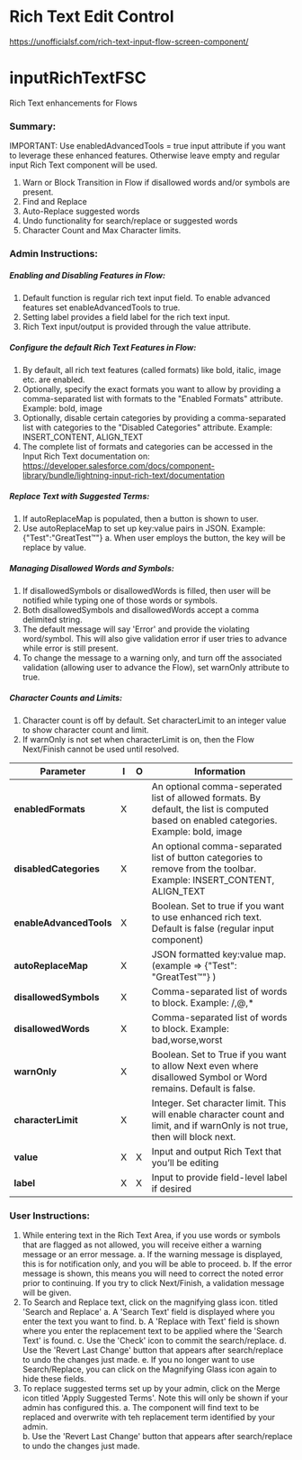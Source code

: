 # Rich Text Edit Control #

https://unofficialsf.com/rich-text-input-flow-screen-component/


# inputRichTextFSC
Rich Text enhancements for Flows

### Summary:
IMPORTANT:  Use enabledAdvancedTools = true input attribute if you want to leverage these enhanced features.  Otherwise leave empty and regular input Rich Text component will be used.
1)	Warn or Block Transition in Flow if disallowed words and/or symbols are present.
2)	Find and Replace
3)	Auto-Replace suggested words
4)	Undo functionality for search/replace or suggested words
5)  Character Count and Max Character limits.

### Admin Instructions:
##### Enabling and Disabling Features in Flow:
1)  Default function is regular rich text input field.  To enable advanced features set enableAdvancedTools to true.
2)  Setting label provides a field label for the rich text input.
3)  Rich Text input/output is provided through the value attribute.
##### Configure the default Rich Text Features in Flow:
1)  By default, all rich text features (called formats) like bold, italic, image etc. are enabled.
2)  Optionally, specify the exact formats you want to allow by providing a comma-separated list with formats to the "Enabled Formats" attribute. Example: bold, image
3)  Optionally, disable certain categories by providing a comma-separated list with categories to the "Disabled Categories" attribute. Example: INSERT_CONTENT, ALIGN_TEXT
4)  The complete list of formats and categories can be accessed in the Input Rich Text documentation on:
https://developer.salesforce.com/docs/component-library/bundle/lightning-input-rich-text/documentation
##### Replace Text with Suggested Terms:
1)  If autoReplaceMap is populated, then a button is shown to user.
2)  Use autoReplaceMap to set up key:value pairs in JSON.  Example: {"Test":"GreatTest™"}
     a.  When user employs the button, the key will be replace by value.
##### Managing Disallowed Words and Symbols:
1)  If disallowedSymbols or disallowedWords is filled, then user will be notified while typing one of those words or symbols.
2)  Both disallowedSymbols and disallowedWords accept a comma delimited string.
3)  The default message will say 'Error' and provide the violating word/symbol.  This will also give validation error if user tries to advance while error is still present.
4)  To change the message to a warning only, and turn off the associated validation (allowing user to advance the Flow), set warnOnly attribute to true.
##### Character Counts and Limits:
1)  Character count is off by default.  Set characterLimit to an integer value to show character count and limit.  
2)  If warnOnly is not set when characterLimit is on, then the Flow Next/Finish cannot be used until resolved.

|Parameter	               |I	 |O	     |Information 
|--------------------------|-----|-------|----------------------------------------------------------------------------------------------------------------------------------------|
|**enabledFormats**        |X    |       |An optional comma-seperated list of allowed formats. By default, the list is computed based on enabled categories. Example: bold, image |
|**disabledCategories**    |X    |       |An optional comma-separated list of button categories to remove from the toolbar. Example: INSERT_CONTENT, ALIGN_TEXT                   |
|**enableAdvancedTools**   |X    |       |Boolean.  Set to true if you want to use enhanced rich text.  Default is false (regular input component)                                |
|**autoReplaceMap**	       |X	 |       |JSON formatted key:value map.  (example => {"Test": "GreatTest™"} )                                                                     |
|**disallowedSymbols**	   |X	 |       |Comma-separated list of words to block.  Example: /,@,*                                                                                 |
|**disallowedWords**	   |X    |	     |Comma-separated list of words to block.  Example: bad,worse,worst                                                                       |
|**warnOnly**	           |X	 |	     |Boolean.  Set to True if you want to allow Next even where disallowed Symbol or Word remains.  Default is false.                        |
|**characterLimit**	       |X	 |	     |Integer.  Set character limit.  This will enable character count and limit, and if warnOnly is not true, then will block next.          |
|**value**	           	   |X	 |X	     |Input and output Rich Text that you’ll be editing                                                                                       |
|**label**                 |X    |X      |Input to provide field-level label if desired                                                                                           |


### User Instructions:
1)  While entering text in the Rich Text Area, if you use words or symbols that are flagged as not allowed, you will receive either a warning message or an error message.
    a.  If the warning message is displayed, this is for notification only, and you will be able to proceed.
    b.  If the error message is shown, this means you will need to correct the noted error prior to continuing.  If you try to click Next/Finish, a validation message will be  given.
2)  To Search and Replace text, click on the magnifying glass icon. titled 'Search and Replace'
    a.  A 'Search Text' field is displayed where you enter the text you want to find.
    b.  A 'Replace with Text' field is shown where you enter the replacement text to be applied where the 'Search Text' is found.
    c.  Use the 'Check' icon to commit the search/replace.
    d.  Use the 'Revert Last Change' button that appears after search/replace to undo the changes just made.
    e.  If you no longer want to use Search/Replace, you can click on the Magnifying Glass icon again to hide these fields.
3)  To replace suggested terms set up by your admin, click on the Merge icon titled 'Apply Suggested Terms'.  Note this will only be shown if your admin has configured this.
    a.  The component will find text to be replaced and overwrite with teh replacement term identified by your admin.  
    b.  Use the 'Revert Last Change' button that appears after search/replace to undo the changes just made. 
